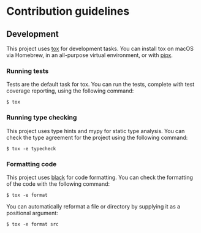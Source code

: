 # Contribution guidelines

## Development

This project uses [tox](https://tox.wiki) for development tasks. You can install tox on macOS via Homebrew, in an all-purpose virtual environment, or with [pipx](https://pypa.github.io/pipx/).

### Running tests

Tests are the default task for tox. You can run the tests, complete with test coverage reporting, using the following command:

```shell
$ tox
```

### Running type checking

This project uses type hints and mypy for static type analysis. You can check the type agreement for the project using the following command:

```shell
$ tox -e typecheck
```

### Formatting code

This project uses [black](https://black.readthedocs.io/en/stable/) for code formatting. You can check the formatting of the code with the following command:

```
$ tox -e format
```

You can automatically reformat a file or directory by supplying it as a positional argument:

```
$ tox -e format src
```

